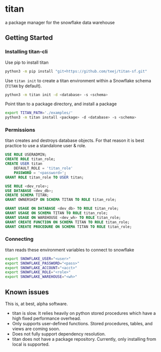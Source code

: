 # titan
a package manager for the snowflake data warehouse

## Getting Started

### Installing titan-cli

Use pip to install titan

```sh
python3 -m pip install "git+https://github.com/teej/titan-sf.git"
```

Use `titan init` to create a titan environment within a Snowflake schema (`TITAN` by default). 

```sh
python3 -m titan init -d <database> -s <schema>
```

Point titan to a package directory, and install a package

```sh
export TITAN_PATH='./examples/'
python3 -m titan install <package> -d <database> -s <schema>
```

### Permissions

titan creates and destroys database objects. For that reason it is best practice to use a standalone user & role.

```SQL
USE ROLE USERADMIN;
CREATE ROLE titan_role;
CREATE USER titan
    DEFAULT_ROLE = 'titan_role'
    PASSWORD = '<password>';
GRANT ROLE titan_role TO USER titan;

USE ROLE <dev_role>;
USE DATABASE <dev_db>;
CREATE SCHEMA TITAN;
GRANT OWNERSHIP ON SCHEMA TITAN TO ROLE titan_role;

GRANT USAGE ON DATABASE <dev_db> TO ROLE titan_role;
GRANT USAGE ON SCHEMA TITAN TO ROLE titan_role;
GRANT USAGE ON WAREHOUSE <dev_wh> TO ROLE titan_role;
GRANT CREATE FUNCTION ON SCHEMA TITAN TO ROLE titan_role;
GRANT CREATE PROCEDURE ON SCHEMA TITAN TO ROLE titan_role;
```

### Connecting

titan reads these environment variables to connect to snowflake

```sh
export SNOWFLAKE_USER="<user>"
export SNOWFLAKE_PASSWORD="<pass>"
export SNOWFLAKE_ACCOUNT="<acct>"
export SNOWFLAKE_ROLE="<role>"
export SNOWFLAKE_WAREHOUSE="<wh>"
```

## Known issues

This is, at best, alpha software.

- titan is slow. It relies heavily on python stored procedures which have a high fixed performance overhead.
- Only supports user-defined functions. Stored procedures, tables, and views are coming soon.
- Does not fully support dependency resolution.
- titan does not have a package repository. Currently, only installing from local is supported.
